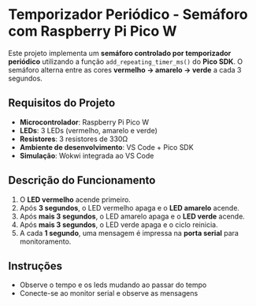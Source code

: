 # Temporizador Periódico - Semáforo com Raspberry Pi Pico W

Este projeto implementa um **semáforo controlado por temporizador periódico** utilizando a função `add_repeating_timer_ms()` do **Pico SDK**. O semáforo alterna entre as cores **vermelho → amarelo → verde** a cada 3 segundos.

## Requisitos do Projeto

- **Microcontrolador**: Raspberry Pi Pico W  
- **LEDs**: 3 LEDs (vermelho, amarelo e verde)  
- **Resistores**: 3 resistores de 330Ω  
- **Ambiente de desenvolvimento**: VS Code + Pico SDK  
- **Simulação**: Wokwi integrada ao VS Code  

## Descrição do Funcionamento

1. O **LED vermelho** acende primeiro.  
2. Após **3 segundos**, o LED vermelho apaga e o **LED amarelo** acende.  
3. Após **mais 3 segundos**, o LED amarelo apaga e o **LED verde** acende.  
4. Após **mais 3 segundos**, o LED verde apaga e o ciclo reinicia.  
5. A cada **1 segundo**, uma mensagem é impressa na **porta serial** para monitoramento.

## Instruções
- Observe o tempo e os leds mudando ao passar do tempo
- Conecte-se ao monitor serial e observe as mensagens

